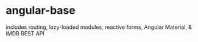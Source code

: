 # angular-base
includes routing, lazy-loaded modules, reactive forms, Angular Material, &amp; IMDB REST API 

